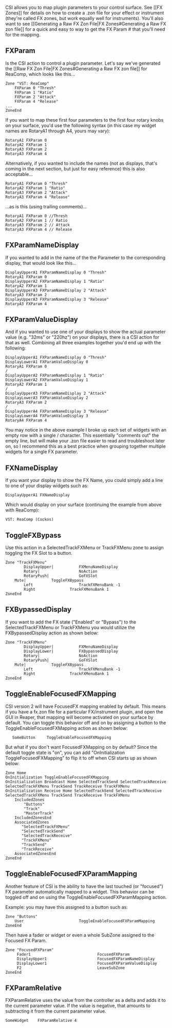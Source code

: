 CSI allows you to map plugin parameters to your control surface. See [[FX Zones]] for details on how to create a .zon file for your effect or instrument (they're called FX zones, but work equally well for instruments). You'll also want to see [[Generating a Raw FX Zon File|FX Zones#Generating a Raw FX zon file]] for a quick and easy to way to get the FX Param # that you'll need for the mapping. 

## FXParam
Is the CSI action to control a plugin parameter. Let's say we've generated the [[Raw FX Zon File|FX Zones#Generating a Raw FX zon file]] for ReaComp, which looks like this...

```
Zone "VST: ReaComp"
	FXParam 0 "Thresh"
	FXParam 1 "Ratio"
	FXParam 2 "Attack"
	FXParam 4 "Release"
...
ZoneEnd
```

If you want to map these first four parameters to the first four rotary knobs on your surface, you'd use the following syntax (in this case my widget names are RotaryA1 through A4, yours may vary):
```
RotaryA1 FXParam 0
RotaryA2 FXParam 1
RotaryA3 FXParam 2
RotaryA3 FXParam 4
```

Alternatively, if you wanted to include the names (not as displays, that's coming in the next section, but just for easy reference) this is also acceptable...
```
RotaryA1 FXParam 0 "Thresh"
RotaryA2 FXParam 1 "Ratio"
RotaryA3 FXParam 2 "Attack"
RotaryA3 FXParam 4 "Release"
```

...as is this (using trailing comments)...
```
RotaryA1 FXParam 0 //Thresh
RotaryA2 FXParam 1 // Ratio
RotaryA3 FXParam 2 // Attack
RotaryA3 FXParam 4 // Release
```

## FXParamNameDisplay
If you wanted to add in the name of the the Parameter to the corresponding display, that would look like this...
```
DisplayUpperA1 FXParamNameDisplay 0 "Thresh"
RotaryA1 FXParam 0
DisplayUpperA2 FXParamNameDisplay 1 "Ratio"
RotaryA2 FXParam 1
DisplayUpperA3 FXParamNameDisplay 2 "Attack"
RotaryA3 FXParam 2
DisplayUpperA3 FXParamNameDisplay 3 "Release"
RotaryA3 FXParam 4
```

## FXParamValueDisplay
And if you wanted to use one of your displays to show the actual parameter value (e.g. "32ms" or "220hz") on your displays, there is a CSI action for that as well. Combining all three examples together you'd end up with the following:

``` 
DisplayUpperA1 FXParamNameDisplay 0 "Thresh"
DisplayLowerA1 FXParamValueDisplay 0 
RotaryA1 FXParam 0
/
DisplayUpperA2 FXParamNameDisplay 1 "Ratio"
DisplayLowerA2 FXParamValueDisplay 1 
RotaryA2 FXParam 1
/
DisplayUpperA3 FXParamNameDisplay 2 "Attack"
DisplayLowerA3 FXParamValueDisplay 2 
RotaryA3 FXParam 2
/
DisplayUpperA4 FXParamNameDisplay 3 "Release"
DisplayLowerA4 FXParamValueDisplay 3 
RotaryA4 FXParam 4
```

You may notice in the above example I broke up each set of widgets with an empty row with a single / character. This essentially "comments out" the empty line, but will make your .zon file easier to read and troubleshoot later on, so I recommend this as a best practice when grouping together multiple widgets for a single FX parameter. 

## FXNameDisplay
If you want your display to show the FX Name, you could simply add a line to one of your display widgets such as:
```
DisplayUpperA1 FXNameDisplay
```

Which would display on your surface (continuing the example from above with ReaComp):
```
VST: ReaComp (Cockos)
```

## ToggleFXBypass
Use this action in a SelectedTrackFXMenu or TrackFXMenu zone to assign toggling the FX Slot to a button.
```
Zone "TrackFXMenu"
        DisplayUpper|       	FXMenuNameDisplay
        Rotary|             	NoAction
        RotaryPush|         	GoFXSlot
	Mute| 			ToggleFXBypass
        Left	            	TrackFXMenuBank -1
        Right	           	TrackFXMenuBank 1
ZoneEnd
```

## FXBypassedDisplay
If you want to add the FX state ("Enabled" or "Bypass") to the SelectedTrackFXMenu or TrackFXMenu you would utilize the FXBypassedDisplay action as shown below:
```
Zone "TrackFXMenu"
        DisplayUpper|       	FXMenuNameDisplay
        DisplayLower|           FXBypassedDisplay
        Rotary|             	NoAction
        RotaryPush|         	GoFXSlot
	Mute| 			ToggleFXBypass
        Left	            	TrackFXMenuBank -1
        Right	           	TrackFXMenuBank 1
ZoneEnd
```

## ToggleEnableFocusedFXMapping
CSI version 2 will have FocusedFX mapping enabled by default. This means if you have a fx.zon file for a particular FX/instrument plugin, and open the GUI in Reaper, that mapping will become activated on your surface by default. You can toggle this behavior off and on by assigning a button to the ToggleEnableFocusedFXMapping action as shown below:
```
   SomeButton     ToggleEnableFocusedFXMapping
```

But what if you don't want FocusedFXMapping on by default?  Since the default toggle state is "on", you can add "OnInitialization ToggleFocusedFXMapping" to flip it to off when CSI starts up as shown below:
```
Zone Home
OnInitialization ToggleEnableFocusedFXMapping
OnInitialization Broadcast Home SelectedTrackSend SelectedTrackReceive SelectedTrackFXMenu TrackSend TrackReceive TrackFXMenu
OnInitialization Receive Home SelectedTrackSend SelectedTrackReceive SelectedTrackFXMenu TrackSend TrackReceive TrackFXMenu
    IncludedZones
        "Buttons"
        "Track"
        "MasterTrack"
    IncludedZonesEnd
    AssociatedZones
       "SelectedTrackFXMenu"
       "SelectedTrackSend"
       "SelectedTrackReceive"
       "TrackFXMenu"
       "TrackSend"
       "TrackReceive"
    AssociatedZonesEnd
ZoneEnd
```

## ToggleEnableFocusedFXParamMapping
Another feature of CSI is the ability to have the last touched (or "focused") FX parameter automatically mapped to a widget. This behavior can be toggled off and on using the ToggleEnableFocusedFXParamMapping action.

Example: you may have this assigned to a button such as:
```
Zone "Buttons"
    User                        ToggleEnableFocusedFXParamMapping
ZoneEnd
```

Then have a fader or widget or even a whole SubZone assigned to the Focused FX Param.
```
Zone "FocusedFXParam"
     Fader1                             FocusedFXParam
     DisplayUpper1                      FocusedFXParamNameDisplay
     DisplayLower1                      FocusedFXParamValueDisplay
     F2                                 LeaveSubZone
ZoneEnd
```

## FXParamRelative
FXParamRelative uses the value from the controller as a delta and adds it to the current parameter value. If the value is negative, that amounts to subtracting it from the current parameter value.

```
SomeWidget    FXParamRelative 4
```